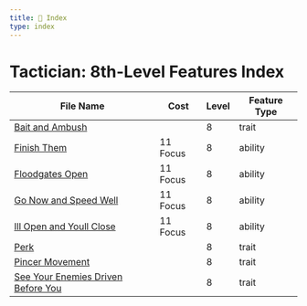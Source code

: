 ```yaml
---
title: 📑 Index
type: index
---
```


# Tactician: 8th-Level Features Index

| File Name                                                                             | Cost     | Level | Feature Type |
| ------------------------------------------------------------------------------------- | -------- | ----- | ------------ |
| [Bait and Ambush](../Bait%20and%20Ambush)                                             |          | 8     | trait        |
| [Finish Them](../Finish%20Them)                                                       | 11 Focus | 8     | ability      |
| [Floodgates Open](../Floodgates%20Open)                                               | 11 Focus | 8     | ability      |
| [Go Now and Speed Well](../Go%20Now%20and%20Speed%20Well)                             | 11 Focus | 8     | ability      |
| [Ill Open and Youll Close](../Ill%20Open%20and%20Youll%20Close)                       | 11 Focus | 8     | ability      |
| [Perk](../Perk)                                                                       |          | 8     | trait        |
| [Pincer Movement](../Pincer%20Movement)                                               |          | 8     | trait        |
| [See Your Enemies Driven Before You](../See%20Your%20Enemies%20Driven%20Before%20You) |          | 8     | trait        |
